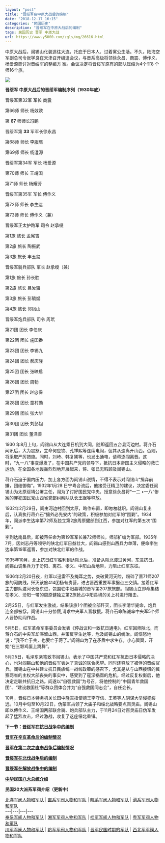 ```yaml
---
layout: "post"
title: "晋绥军在中原大战后的编制"
date: "2018-12-17 16:15"
categories: "民国历史"
description: "晋绥军在中原大战后的编制"
tags: 民国历史 晋军 中原大战
url: https://www.y5000.com/zgls/mg/26616.html
---
```






中原大战后，阎锡山化装逃往大连，托庇于日本人，过着寓公生活。不久，陆海空军副总司令张学良在天津召开编遣会议，与晋系高级将领徐永昌、商震、傅作义、杨爱源商讨对晋绥军的整编方
案。会议决定将晋绥军原有的部队压缩为4个军8 个师16个旅。

![](https://img.y5000.com/uploads/allimg/171211/8-1G211105ZG32.jpg)

**晋绥军 中原大战后的晋绥军编制序列（1930年底）**

晋绥军第32军 军长 商震

第66师 师长 杨效欧

第 **67** 师师长冯鹏

晋绥军第 **33** 军军长徐永昌

第68师 师长 李服膺

第69师 师长 杨澄源

晋绥军第34军 军长 杨爱源

第70师 师长 王靖国

第71师 师长 杨耀芳

晋绥军第35军 军长 傅作义

第72师 师长 李生达

第73师 师长 傅作义（兼）

晋绥军正太护路军 司令 赵承绶

第1旅 旅长 孟宪吉

第2旅 旅长 陶振武

第3旅 旅长 丰玉玺

晋绥军骑兵部队 军长 赵承绶（兼）

第1旅 旅长 孙长胜

第2旅 旅长 吕汝骥

第3旅 旅长 彭毓斌

第4旅 旅长 郭凤山

晋绥军炮兵部队 司令 周玳

第21团 团长 李伯庆

第22团 团长 施囯番

第23团 团长 李锡九

第24团 团长 郝庆隆

第25团 团长 张映启

第26团 团长 周勃

第27团 团长 赵忠保

第28团 团长 童村勋

第29团 团长 张大华

第30团 团长 刘彭祖

第31团 团长 董泽善

1930
年8月上旬，阎锡山从大连乘日机到大同，随即返回五台县河边村。蒋介石闻讯后，大为震怒，立命何应钦、孔祥熙等连续电阎，促其从速离开山西。否则，将采取严厉措施。同时，刘峙、韩复榘等，也发出通电，请蒋逐阎离晋。这时，“九一八”事变爆发了，在中国共产党的领导下，抵抗日本帝国主义侵略的救亡运动，在全国各地轰轰烈烈地开展起来，蒋、张已无暇顾及阎锡山。

蒋介石迫于国内压力，加上各方面为阎锡山说情，不得不表示对阎锡山“捐弃前嫌，团结御侮”。1932年1月28
日宁粤合流后，他接受汪精卫的建议，决定委任阎锡山为太原绥靖公署主任，阎为了讨好国民党中央，授意徐永昌将“一二
•一八”惨案的罪犯国民党山西省党部纠察队队长王踞等释放。

1932年2月29日，阎由河边村回到太原，略作布置，即匆匆就职。阎锡山复出后，认真执行蒋介石“攘外必先安内”的政策，积极参加对红军的“围剿”。1934年，阎派李生达率第72师及独立第2旅周原健部到江西，参加对红军的第五次“围剿”。

李到达南昌后，即被蒋任命为第19军军长兼72师师长，师部扩编为军部。1935年7月，因刘志丹等领导的陕北红军日益壮大，阎锡山感到山西兵力单薄，便命李生达率第19军返晋，参加对陕北红军的作战。

1935年10月，北上抗日红军胜利到达陕北后，准备从陕北渡过黄河，东进抗日。阎锡山调集兵力于汾阳、离石、孝义、中阳山岳地带，力阻止红军东征。

1936年2月20日夜，红军以迅雷不及掩耳之势，突破黄河天险，粉碎了晋71师207旅的河防线，歼灭该旅414团杨有贵营，进占晋西重要军事据点三交镇。接着红军主力部队渡河长驱东进，包围驻中阳县城的晋军第207旅旅部。阎锡山立即命集结在孝义、汾阳一带的周原健独立第2旅抢占中阳县境的关上村进行阻击。

2月25日，与红军发生激战，结果该旅1个团被全部歼灭，团长李清华毙命，炮兵连全部被俘。阎锡山十分惊慌,请求中央军人晋救援。蒋介石命陈诚率中央军5个师人晋协助阎作战。

5月5日，红军革命军事委员会发表《停战议和一致抗日通电》，红军回师陕北，而蒋介石的中央军却滞留山西，并策反李生达等，危及阎锡山的统治。阎恼怒地说：“我不亡于共，也要亡于蒋了。”阎锡山为了在矛盾中求生存，小心翼翼，开始“在三颗鸡蛋上跳舞”。

5月25日，毛泽东亲笔致书阎锡山，表示了中国共产党和红军抗击日本侵略的决心，也对阎锡山和他的晋绥军表达了真诚的联合愿望。同时还释放了被俘的晋绥官兵。阎锡山在中共建立抗日民族统一战线政策的感召下，尤其是从与山西接壤的冀察两省的主权大部丧失的事实中，感受到了寇深祸亟的危机，经过反复权衡后，他决定走联共抗日之路。阎遂以“自强救国”为号召，将他控制的“中国青年救国团”、“建设救国社”等群众团体合并为“自强救国同志会”，自任会长。

10月，晋绥日本特务机关长田中隆吉指使德王李守信、王英等人阴谋大举侵犯绥远。10月中旬至10月22日，伪蒙军占领了大庙子和绥北战略要点百灵庙。阎锡山即以傅作义、王靖国两部联合骑、炮兵部队主力，于11月24日对百灵庙日伪军发起了猛烈攻击，经过激战，收复了这座绥北重镇。

**下一节：[晋绥军在抗日战争中的编制](https://www.y5000.com/zgls/mg/26617.html)**

**[晋军在辛亥革命后的编制情况](https://www.y5000.com/zgls/mg/26611.html)**

**[晋军在第二次之直奉战争后编制情况](https://www.y5000.com/zgls/mg/26612.html)**

**[晋绥军在北伐战争后的编制](https://www.y5000.com/zgls/mg/26614.html)**

**[晋绥军在解放战争中的编制](https://www.y5000.com/zgls/mg/26619.html)**

**[中华民国八大总统介绍](https://www.y5000.com/zgls/mrzj/26536.html)**

**民国20大派系军阀介绍（更新中）**

[ 北洋军阀人物和军队](https://www.y5000.com/zgls/mrzj/26568.html) |
[直系军阀人物和军队](https://www.y5000.com/zgls/mrzj/26575.html) |
[皖系军阀人物和军队](https://www.y5000.com/zgls/mrzj/26571.html) |
[滇系军阀人物和军队](https://www.y5000.com/zgls/mrzj/26581.html)  
---|---|---|---  
[奉系军阀人物和军队](https://www.y5000.com/zgls/mrzj/26579.html) |
[湘军军阀人物和军队](https://www.y5000.com/zgls/mrzj/26593.html) |
[桂军军阀人物和军队](https://www.y5000.com/zgls/mg/26600.html) |
[粤军军阀人物和军队](https://www.y5000.com/zgls/mg/26605.html)  
[川军军阀人物和军队](https://www.y5000.com/zgls/mrzj/26585.html) |
[黔军军阀人物和军队](https://www.y5000.com/zgls/mg/26608.html) |
[晋军民国时期的军队](https://www.y5000.com/zgls/mg/26610.html) |
[西北军军阀人物和军队](https://www.y5000.com/zgls/mg/26635.html)

